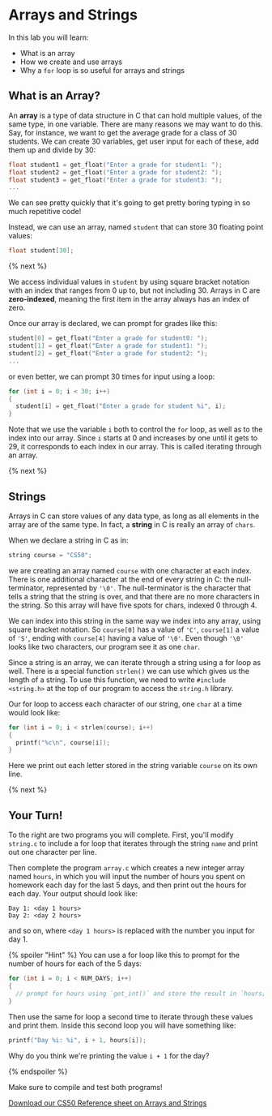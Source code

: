 # Arrays and Strings

In this lab you will learn:

- What is an array
- How we create and use arrays
- Why a `for` loop is so useful for arrays and strings

## What is an Array?

An **array** is a type of data structure in C that can hold multiple values, of the same type, in one variable. There are many reasons we may want to do this. Say, for instance, we want to get the average grade for a class of 30 students. We can create 30 variables, get user input for each of these, add them up and divide by 30:

```c
float student1 = get_float("Enter a grade for student1: ");
float student2 = get_float("Enter a grade for student2: ");
float student3 = get_float("Enter a grade for student3: ");
...
```

We can see pretty quickly that it's going to get pretty boring typing in so much repetitive code!

Instead, we can use an array, named `student` that can store 30 floating point values:

```c
float student[30];
```

{% next %}

We access individual values in `student` by using square bracket notation with an index that ranges from 0 up to, but not including 30. Arrays in C are **zero-indexed**, meaning the first item in the array always has an index of zero.

Once our array is declared, we can prompt for grades like this:

```c
student[0] = get_float("Enter a grade for student0: ");
student[1] = get_float("Enter a grade for student1: ");
student[2] = get_float("Enter a grade for student2: ");
...
```

or even better, we can prompt 30 times for input using a loop:

```c
for (int i = 0; i < 30; i++)
{
  student[i] = get_float("Enter a grade for student %i", i);
}
```

Note that we use the variable `i` both to control the `for`  loop, as well as to the index into our array. Since `i` starts at 0 and increases by one until it gets to 29, it corresponds to each index in our array. This is called iterating through an array.

{% next %}

## Strings

Arrays in C can store values of any data type, as long as all elements in the array are of the same type. In fact, a **string** in C is really an array of `chars`.

When we declare a string in C as in:

```c
string course = "CS50";
```

we are creating an array named `course` with one character at each index. There is one additional character at the end of every string in C: the null-terminator, represented by `'\0'`. The null-terminator is the character that tells a string that the string is over, and that there are no more characters in the string. So this array will have five spots for chars, indexed 0 through 4.

We can index into this string in the same way we index into any array, using square bracket notation. So `course[0]` has a value of `'C'`, `course[1]` a value of `'S'`, ending with `course[4]` having a value of `'\0'`. Even though `'\0'` looks like two characters, our program see it as one `char`.

Since a string is an array, we can iterate through a string using a for loop as well. There is a special function `strlen()` we can use which gives us the length of a string. To use this function, we need to write `#include <string.h>` at the top of our program to access the `string.h` library.

Our for loop to access each character of our string, one `char` at a time would look like:

```c
for (int i = 0; i < strlen(course); i++)
{
  printf("%c\n", course[i]);
}
```

Here we print out each letter stored in the string variable `course` on its own line.

{% next %}

## Your Turn!

To the right are two programs you will complete. First, you'll modify `string.c` to include a for loop that iterates through the string `name` and print out one character per line.

Then complete the program `array.c` which creates a new integer array named `hours`, in which you will input the number of hours you spent on homework each day for the last 5 days, and then print out the hours for each day. Your output should look like:

```
Day 1: <day 1 hours>
Day 2: <day 2 hours>
```

and so on, where `<day 1 hours>` is replaced with the number you input for day 1.

{% spoiler "Hint" %}
You can use a for loop like this to prompt for the number of hours for each of the 5 days:

```c
for (int i = 0; i < NUM_DAYS; i++)
{
  // prompt for hours using `get_int()` and store the result in `hours[i]`
}
```

Then use the same for loop a second time to iterate through these values and print them. Inside this second loop you will have something like:

```c
printf("Day %i: %i", i + 1, hours[i]);
```

Why do you think we're printing the value `i + 1` for the day?

{% endspoiler %}

Make sure to compile and test both programs!

[Download our CS50 Reference sheet on Arrays and Strings](https://ap.cs50.school/assets/pdfs/unit2/arrays_and_strings.pdf)
